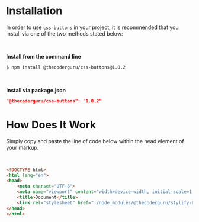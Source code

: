 # Installation

In order to use `css-buttons` in your project, it is recommended that you install via one of the two methods stated below:

<br>

**Install from the command line**

```bash
$ npm install @thecoderguru/css-buttons@1.0.2
```

<br>

**Install via package.json**

```json
"@thecoderguru/css-buttons": "1.0.2"
```

# How Does It Work

Simply copy and paste the line of code below within the head element of your markup.

<br>

```html
<!DOCTYPE html>
<html lang="en">
<head>
    <meta charset="UTF-8">
    <meta name="viewport" content="width=device-width, initial-scale=1.0">
    <title>Document</title>
    <link rel="stylesheet" href="./node_modules/@thecoderguru/stylify-buttons/dist/style.css">
</head>
</html>
```